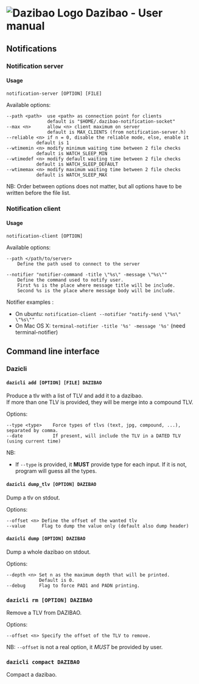 # ![Dazibao Logo](https://raw.github.com/bfontaine/Dazibao/master/docs/img/dazibao_logo.png?token=1826552__eyJzY29wZSI6IlJhd0Jsb2I6YmZvbnRhaW5lL0RhemliYW8vbWFzdGVyL2RvY3MvaW1nL2RhemliYW9fbG9nby5wbmciLCJleHBpcmVzIjoxMzg3NDA1NjcyfQ%3D%3D--bedd766f31b11b064da158a2976f517639529038) Dazibao - User manual

## Notifications

### Notification server

#### Usage
```
notification-server [OPTION] [FILE]
```
Available options:
```
--path <path>  use <path> as connection point for clients
       	       default is "$HOME/.dazibao-notification-socket"
--max <n>      allow <n> client maximum on server
      	       default is MAX_CLIENTS (from notification-server.h)
--reliable <n> if n = 0, disable the reliable mode, else, enable it
	       default is 1
--wtimemin <n> modify minimum waiting time between 2 file checks
	       default is WATCH_SLEEP_MIN
--wtimedef <n> modify default waiting time between 2 file checks
	       default is WATCH_SLEEP_DEFAULT
--wtimemax <n> modify maximum waiting time between 2 file checks
	       default is WATCH_SLEEP_MAX
```
NB: Order between options does not matter, but all options have to be written before the file list.

### Notification client

#### Usage
```
notification-client [OPTION]
```
Available options:
```
--path </path/to/server>
    Define the path used to connect to the server

--notifier "notifier-command -title \"%s\" -message \"%s\""
    Define the command used to notify user.
    First %s is the place where message title will be include.
    Second %s is the place where message body will be include.
```
Notifier examples :
* On ubuntu: `notification-client --notifier "notify-send \"%s\" \"%s\""`
* On Mac OS X: `terminal-notifier -title '%s' -message '%s'` (need terminal-notifier)

## Command line interface

### Dazicli

#### `dazicli add [OPTION] [FILE] DAZIBAO`

Produce a tlv with a list of TLV and add it to a dazibao.  
If more than one TLV is provided, they will be merge into a compound TLV.

Options:

```
--type <type>    Force types of tlvs (text, jpg, compound, ...), separated by comma.
--date           If present, will include the TLV in a DATED TLV (using current time)
```

NB:
* If `--type` is provided, it **MUST** provide type for each input.
  If it is not, program will guess all the types.

#### `dazicli dump_tlv [OPTION] DAZIBAO`

Dump a tlv on stdout.

Options:
```
--offset <n> Define the offset of the wanted tlv
--value      Flag to dump the value only (default also dump header)
```

#### `dazicli dump [OPTION] DAZIBAO`

Dump a whole dazibao on stdout.

Options:
```
--depth <n> Set n as the maximum depth that will be printed.
            Default is 0.
--debug     Flag to force PAD1 and PADN printing.
```

### `dazicli rm [OPTION] DAZIBAO`

Remove a TLV from DAZIBAO.

Options:
```
--offset <n> Specify the offset of the TLV to remove.
```

NB: `--offset` is not a real option, it *MUST* be provided by user.

### `dazicli compact DAZIBAO`

Compact a dazibao.
